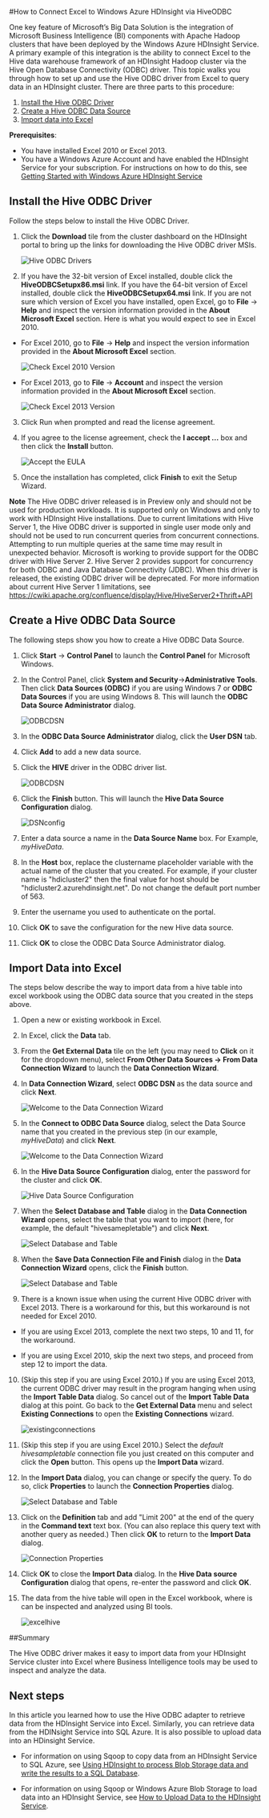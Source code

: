 <properties linkid="manage-services-hdinsight-excel-hiveodbc" urlDisplayName="HDInsight and Excel" pageTitle="How to Connect Excel to Windows Azure HDInsight with HiveODBC" metaKeywords="hdinsight, excel, hiveodbc, hive excel, hdinsight excel" metaDescription="How to use Excel to access data stored in Windows Azure HDInsight using HiveODBC" umbracoNaviHide="0" disqusComments="1" writer="sburgess" editor="mollybos" manager="paulettm" />

<div chunk="../chunks/hdinsight-left-nav.md" />

#How to Connect Excel to Windows Azure HDInsight via HiveODBC

One key feature of Microsoft’s Big Data Solution is the integration of  Microsoft Business Intelligence (BI) components with Apache Hadoop clusters that have been deployed by the Windows Azure HDInsight Service. A primary example of this integration is the ability to connect Excel to the Hive data warehouse framework of an HDInsight Hadoop cluster via the Hive Open Database Connectivity (ODBC) driver. This topic walks you through how to set up and use the Hive ODBC driver from Excel to query data in an HDInsight cluster. There are three parts to this procedure:

1. [Install the Hive ODBC Driver](#InstallHiveODBCDriver)
2. [Create a Hive ODBC Data Source](#CreateHiveODBCDataSource)
3. [Import data into Excel](#ImportData)

**Prerequisites**:

* You have installed Excel 2010 or Excel 2013.
* You have a Windows Azure Account and have enabled the HDInsight Service for your subscription. For instructions on how to do this, see [Getting Started with Windows Azure HDInsight Service][getting-started] 

<h2><a id="InstallHiveODBCDriver"></a>Install the Hive ODBC Driver</h2>

Follow the steps below to install the Hive ODBC Driver.
 
1. Click the **Download** tile from the cluster dashboard on the HDInsight portal to bring up the links for downloading the Hive ODBC driver MSIs.

	![Hive ODBC Drivers](../media/HDI.HiveOdbcForExcel.Drivers.png)

2. If you have the 32-bit version of Excel installed, double click the **HiveODBCSetupx86.msi** link. If you have the 64-bit version of Excel installed, double click the **HiveODBCSetupx64.msi** link. If you are not sure which version of Excel you have installed, open Excel, go to **File** -> **Help** and inspect the version information provided in the **About Microsoft Excel** section. Here is what you would expect to see in Excel 2010.

- For Excel 2010, go to **File** -> **Help** and inspect the version information provided in the **About Microsoft Excel** section.

	![Check Excel 2010 Version](../media/HDI.HiveOdbc.Excel2010Version.PNG)


- For Excel 2013, go to **File** -> **Account** and inspect the version information provided in the **About Microsoft Excel** section.	

	![Check Excel 2013 Version](../media/HDI.HiveOdbc.Excel2013Version.PNG)

3. Click Run when prompted and read the license agreement. 

4. If you agree to the license agreement, check the **I accept ...** box and then click the **Install** button. 
   
	![Accept the EULA](../media/EULA-accept.PNG)

5. Once the installation has completed, click **Finish** to exit the Setup Wizard. 


**Note**
The Hive ODBC driver released is in Preview only and should not be used for production workloads. It is supported only on Windows and only to work with HDInsight Hive installations. Due to current limitations with Hive Server 1, the Hive ODBC driver is supported in single user mode only and should not be used to run concurrent queries from concurrent connections. Attempting to run multiple queries at the same time may result in unexpected behavior. Microsoft is working to provide support for the ODBC driver with Hive Server 2. Hive Server 2 provides support for concurrency for both ODBC and Java Database Connectivity (JDBC). When this driver is released, the existing ODBC driver will be deprecated. For more information about current Hive Server 1 limitations, see <a href="https://cwiki.apache.org/confluence/display/Hive/HiveServer2+Thrift+API">https://cwiki.apache.org/confluence/display/Hive/HiveServer2+Thrift+API</a>


<h2><a id="CreateHiveODBCDataSource"></a>Create a Hive ODBC Data Source</h2>

The following steps show you how to create a Hive ODBC Data Source.

1. Click **Start** -> **Control Panel** to launch the **Control Panel** for Microsoft Windows. 

2. In the Control Panel, click **System and Security**->**Administrative Tools**. Then click **Data Sources (ODBC)** if you are using Windows 7 or **ODBC Data Sources** if you are using Windows 8. This will launch the **ODBC Data Source Administrator** dialog. 
 
	![ODBCDSN](../media/ODBCDSN.PNG) 

3. In the **ODBC Data Source Administrator** dialog, click the **User DSN** tab. 

4. Click **Add** to add a new data source. 

5. Click the **HIVE** driver in the ODBC driver list.  

	![ODBCDSN](../media/HDI.HiveOdbc.CreateDataSource.PNG)

6. Click the **Finish** button. This will launch the **Hive Data Source Configuration** dialog. 
 

	![DSNconfig](../media/HDI.HiveOdbc.HiveDataSourceConfig.png "DSN config")  

7. Enter a data source a name in the **Data Source Name** box. For Example, *myHiveData*. 

8. In the **Host** box, replace the clustername placeholder variable with the actual name of the cluster that you created. For example, if your cluster name is "hdicluster2" then the final value for host should be "hdicluster2.azurehdinsight.net". Do not change the default port number of 563.

9. Enter the username you used to authenticate on the portal.

10. Click **OK** to save the configuration for the new Hive data source. 

11. Click **OK** to close the ODBC Data Source Administrator dialog. 
	
 
<h2><a id="ImportData"></a>Import Data into Excel</h2>

The steps below describe the way to import data from a hive table into excel workbook using the ODBC data source that you created in the steps above.

1. Open a new or existing workbook in Excel.

2. In Excel, click the **Data** tab. 

3. From the **Get External Data** tile on the left (you may need to **Click** on it for the dropdown menu), select **From Other Data Sources -> From Data Connection Wizard** to launch the **Data Connection Wizard**.

4. In **Data Connection Wizard**, select **ODBC DSN** as the data source and click **Next**.

	![Welcome to the Data Connection Wizard](../media/excelconn.png) 

5. In the **Connect to ODBC Data Source** dialog, select the Data Source name that you created in the previous step (in our example, *myHiveData*) and click **Next**.

	![Welcome to the Data Connection Wizard](../media/HDI.HiveOdbc.ExcelDataConnectionWizard.png) 

6. In the **Hive Data Source Configuration** dialog, enter the password for the cluster and click **OK**.

	![Hive Data Source Configuration](../media/HDI.HiveOdcb.ExcelHiveDataSourceConfiguration.PNG) 


7. When the **Select Database and Table** dialog in the **Data Connection Wizard** opens, select the table that you want to import (here, for example, the default "hivesamepletable") and click **Next**.

	![Select Database and Table](../media/HDI.HiveOdbc.ExcelSelectDatabaseAndTable.PNG) 

8. When the **Save Data Connection File and Finish** dialog in the **Data Connection Wizard** opens, click the **Finish** button.

	![Select Database and Table](../media/HDI.HiveOdbc.ExcelSaveDataConnectionFile.PNG) 

9. There is a known issue when using the current Hive ODBC driver with Excel 2013. There is a workaround for this, but this workaround is not needed for Excel 2010. 

- If you are using Excel 2013, complete the next two steps, 10 and 11, for the workaround.
 
- If you are using Excel 2010, skip the next two steps, and proceed from step 12 to import the data. 

10. (Skip this step if you are using Excel 2010.) If you are using Excel 2013, the current ODBC driver may result in the program hanging when using the **Import Table Data** dialog. So cancel out of the **Import Table Data** dialog at this point. Go back to the **Get External Data** menu and select **Existing Connections** to open the **Existing Connections** wizard. 

	![existingconnections](../media/HDI.HiveOdbc.ExistingConnectionsWizard.PNG "Existing Data Connections")  

11. (Skip this step if you are using Excel 2010.) Select the *default hivesampletable* connection file you just created on this computer and click the **Open** button. This opens up the **Import Data** wizard.

12. In the **Import Data** dialog, you can change or specify the query. To do so, click **Properties** to launch the **Connection Properties** dialog. 

	![Select Database and Table](../media/HDI.HiveOdbc.ExcelImportData.png) 

13. Click on the **Definition** tab and add "Limit 200" at the end of the query in the **Command text** text box. (You can also replace this query text with another query as needed.) Then click **OK** to return to the **Import Data** dialog. 

	![Connection Properties](../media/HDI.HiveOdbc.ExcelConnectionProperties.PNG "Excel Data Link")

14. Click **OK** to close the **Import Data** dialog.  In the **Hive Data source Configuration** dialog that opens, re-enter the password and click **OK**.

15. The data from the hive table will open in the Excel workbook, where is can be inspected and analyzed using BI tools.

	![excelhive](../media/HDI.HiveOdbc.ExcelHiveTable.PNG "Excel Hive")  


##Summary

The Hive ODBC driver makes it easy to import data from your HDInsight Service cluster into Excel where Business Intelligence tools may be used to inspect and analyze the data.

## Next steps

In this article you learned how to use the Hive ODBC adapter to retrieve data from the HDInsight Service into Excel. Similarly, you can retrieve data from the HDINsight Service into SQL Azure. It is also possible to upload data into an HDinsight Service.

* For information on using Sqoop to copy data from an HDInsight Service to SQL Azure, see [Using HDInsight to process Blob Storage data and write the results to a SQL Database][blob-hdi-sql]. 

* For information on using Sqoop or Windows Azure Blob Storage to load data into an HDInsight Service, see [How to Upload Data to the HDInsight Service][upload-data].

[getting-started]: /en-us/manage/services/hdinsight/get-started-hdinsight/
[blob-hdi-sql]: /en-us/manage/services/hdinsight/process-blob-data-and-write-to-sql/
[upload-data]: /en-us/manage/services/hdinsight/howto-upload-data-to-hdinsight/
